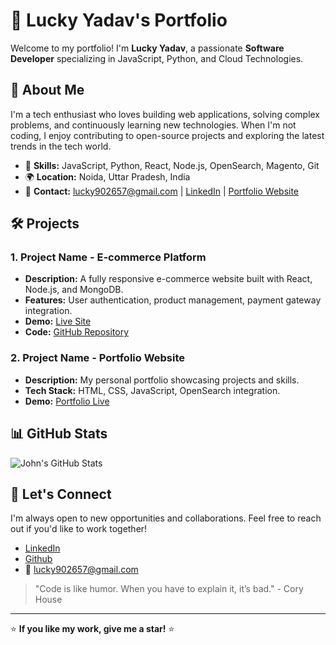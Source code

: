 # 💼 Lucky Yadav's Portfolio

Welcome to my portfolio! I'm **Lucky Yadav**, a passionate **Software Developer** specializing in JavaScript, Python, and Cloud Technologies.

## 🚀 About Me

I'm a tech enthusiast who loves building web applications, solving complex problems, and continuously learning new technologies. When I'm not coding, I enjoy contributing to open-source projects and exploring the latest trends in the tech world.

- 🎯 **Skills:** JavaScript, Python, React, Node.js, OpenSearch, Magento, Git
- 🌍 **Location:** Noida, Uttar Pradesh, India
- 📧 **Contact:** lucky902657@gmail.com | [LinkedIn](https://www.linkedin.com/in/yadav-lucky/) | [Portfolio Website](https://yadav-lucky.github.io/)

## 🛠️ Projects

### 1. **Project Name - E-commerce Platform**
- **Description:** A fully responsive e-commerce website built with React, Node.js, and MongoDB.
- **Features:** User authentication, product management, payment gateway integration.
- **Demo:** [Live Site](https://yadav-lucky.github.io/portfolio/lucky/)
- **Code:** [GitHub Repository](https://github.com/yadav-lucky/yadav-lucky.github.io)

### 2. **Project Name - Portfolio Website**
- **Description:** My personal portfolio showcasing projects and skills.
- **Tech Stack:** HTML, CSS, JavaScript, OpenSearch integration.
- **Demo:** [Portfolio Live](https://yadav-lucky.github.io/portfolio/lucky/)

## 📊 GitHub Stats

![John's GitHub Stats](https://github-readme-stats.vercel.app/api?username=yadav-lucky&show_icons=true&theme=radical)

## 🤝 Let's Connect

I'm always open to new opportunities and collaborations. Feel free to reach out if you'd like to work together!

- [LinkedIn](https://www.linkedin.com/in/yadav-lucky/)
- [Github](https://github.com/yadav-lucky)
- 📧 lucky902657@gmail.com

> "Code is like humor. When you have to explain it, it’s bad." - Cory House

---

⭐ **If you like my work, give me a star!** ⭐


